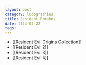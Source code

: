 ```yaml
---
layout: post
category: ludographies
title: Resident Remakes
date: 2024-02-22
tags:
---
```


* [[Resident Evil Origins Collection]]
* [[Resident Evil 2]]
* [[Resident Evil 3]]
* [[Resident Evil 4]]
